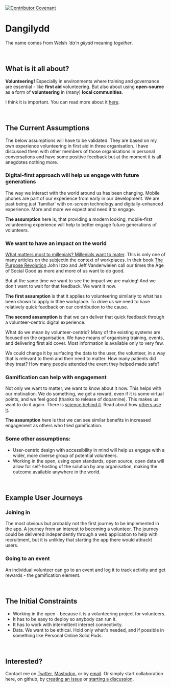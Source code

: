 [![Contributor Covenant](https://img.shields.io/badge/Contributor%20Covenant-2.0-4baaaa.svg)](code_of_conduct.md)

# Dangilydd

The name comes from Welsh *'da'n gilydd* meaning *together*.

&nbsp;
## What is it all about? 

**Volunteering!** Especially in environments where training and governance are essential - like **first aid** volunteering. But also about using **open-source** as a form of **volunteering** in (many) **local communities**. 

I think it is important. You can read more about it [here](https://michalporeba.github.io/dangilydd).

&nbsp;
## The Current Assumptions

The below assumptions will have to be validated. They are based on my own experience volunteering in first aid in three organisation.
I have discussed them with other members of those organisations in personal conversations and have some positive feedback
but at the moment it is all anegdotes nothing more. 

### Digital-first approach will help us engage with future generations

The way we interact with the world around us has been changing. 
Mobile phones are part of our experience from early in our development. 
We are past being just 'familiar' with on-screen technology and digitally-enhanced experience. 
More and more we expect and need it to engage. 

**The assumption** here is, that providing a modern looking, mobile-first volunteering experience
will help to better engage future generations of volunteers. 

### We want to have an impact on the world

[What matters most to millenials? Millenials want to mater](https://sustainablebrands.com/read/organizational-change/what-matters-most-to-millennials-millennials-want-to-matter). 
This is only one of many articles on the subjectin the context of workplaces. 
In their book [The Purpose Revolution](https://www.google.co.uk/books/edition/_/J504DwAAQBAJ)
John Izzo and Jeff Vanderwielen call our times the Age of Social Good as more and more of us want to do good. 

But at the same time we want to see the impact we are making! And we don't want to wait for that feedback. We want it now. 

**The first assumption** is that it applies to volunteering similarly to what has been shown to apply in thhe workplace. 
To drive us we need to have relatively quick feedback on our contribution to the cause. 

**The second assumption** is that we can deliver that quick feedback through a volunteer-centric digital experience. 

What do we mean by volunteer-centric? Many of the existing systems are focused on the organisation. 
We have means of organising training, events, and delivering first aid cover. Most information is available only to very few. 

We could change it by surfacing the data to the user, the volunteer, in a way that is relevant to them and their need to matter. 
How many patients did they treat? How many people attended the event they helped made safe? 

### Gamification can help with engagement

Not only we want to matter, we want to know about it now. This helps with our motivation.
We do something, we get a reward, even if it is some virtual points, and we feel good (thanks to release of dopamine). 
This makes us want to do it again. There is [science behind it](https://journals.sagepub.com/doi/10.1177/1046878118774385). 
Read about how [others use it](https://wistia.com/learn/marketing/the-science-behind-gamification).

**The assumption** here is that we can see similar benefits in increased engagement as others who tried gamification.

### Some other assumptions:
* User-centric design with accessibility in mind will help us engage with a wider, more diverse group of potential volunteers.
* Working in the open, using open standards, open source, open data will allow for self-hosting of the solution by any organisation, making the outcome available anywhere in the world. 

&nbsp;
## Example User Journeys

### Joining in

The most obvious but probably not the first journey to be implemented in the app. A journey from an interest to becoming a volunteer.
The journey could be delivered independently through a web application to help with recruitment, but it is unlikley that
starting the app there would attrackt users. 

### Going to an event

An individual volunteer can go to an event and log it to track activity and get rewards - the gamification element. 

&nbsp;
## The Initial Constraints

* Working in the open - because it is a volunteering project for volunteers. 
* It has to be easy to deploy so anybody can run it.
* It has to work with intermittent internet connectivity.
* Data. We want to be ethical. Hold only what's needed, and if possible in something like Personal Online Solid Pods. 

&nbsp;
## Interested?

Contact me on [Twitter](https://twitter.com/michalincs), [Mastodon](https://techhub.social/@michalporeba), or by [email](mailto://michalporeba@gmail.com). Or simply start collaboration here, on github, by [creating an issue](https://github.com/michalporeba/dangilydd/issues) or [starting a discussion](https://github.com/michalporeba/dangilydd/discussions).
